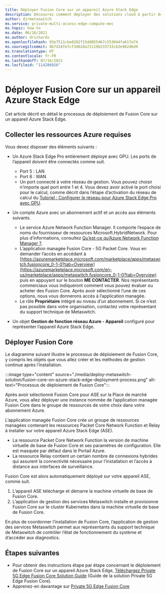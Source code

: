 ```yaml
---
title: Déployer Fusion Core sur un appareil Azure Stack Edge
description: Découvrez comment déployer des solutions cloud à partir de Microsoft Azure et Metaswitch Networks, qui peuvent aider à assurer la pérennité de votre réseau, à réduire vos coûts, ainsi qu’à créer de nouveaux modèles d’entreprise et flux de revenus.
author: djrmetaswitch
ms.service: private-multi-access-edge-compute-mec
ms.topic: how-to
ms.date: 06/16/2021
ms.author: drichards
ms.openlocfilehash: 93e7511cbe8202f15dd055467c253044fa617e74
ms.sourcegitcommit: 8b7d16fefcf3d024a72119b233733cb3e962d6d9
ms.translationtype: HT
ms.contentlocale: fr-FR
ms.lasthandoff: 07/16/2021
ms.locfileid: "114286926"
---
```

# <a name="deploy-fusion-core-on-an-azure-stack-edge-device"></a>Déployer Fusion Core sur un appareil Azure Stack Edge

Cet article décrit en détail le processus de déploiement de Fusion Core sur un appareil Azure Stack Edge.

## <a name="collect-required-azure-resources"></a>Collecter les ressources Azure requises

Vous devez disposer des éléments suivants :

- Un Azure Stack Edge Pro entièrement déployé avec GPU. Les ports de l’appareil doivent être connectés comme suit.

  - Port 5 : LAN
  - Port 6 : WAN
  - Un port connecté à votre réseau de gestion. Vous pouvez choisir n’importe quel port entre 1 et 4. Vous devez avoir activé le port choisi pour le calcul, comme décrit dans l’étape d’activation du réseau de calcul du [Tutoriel : Configurer le réseau pour Azure Stack Edge Pro avec GPU](../databox-online/azure-stack-edge-gpu-deploy-configure-network-compute-web-proxy.md).
- Un compte Azure avec un abonnement actif et un accès aux éléments suivants.

  - Le service Azure Network Function Manager. Il comporte l’espace de noms du fournisseur de ressources Microsoft.HybridNetwork. Pour plus d’informations, consultez [Qu’est-ce qu’Azure Network Function Manager ?](../network-function-manager/overview.md).
  - L’application managée Fusion Core - 5G Packet Core. Vous en demander l’accès en accédant à [https://azuremarketplace.microsoft.com/marketplace/apps/metaswitch.fusioncore_0-1-0?tab=Overview](https://azuremarketplace.microsoft.com/en-us/marketplace/apps/metaswitch.fusioncore_0-1-0?tab=Overview) puis en appuyant sur le bouton **ME CONTACTER**. Nos représentants commerciaux vous indiqueront comment vous pouvez évaluer ou acheter des Fusion Core. Après avoir sélectionné l’une de ces options, nous vous donnerons accès à l’application managée.
  - Le rôle **Propriétaire** intégré au niveau d’un abonnement. Si ce n’est pas possible dans votre organisation, contactez votre représentant du support technique de Metaswitch.
- Un objet **Gestion de fonction réseau Azure - Appareil** configuré pour représenter l’appareil Azure Stack Edge.

## <a name="deploy-fusion-core"></a>Déployer Fusion Core

Le diagramme suivant illustre le processus de déploiement de Fusion Core, y compris les objets que vous allez créer et les méthodes de gestion continue après l’installation.

:::image type="content" source="./media/deploy-metaswitch-solution/fusion-core-on-azure-stack-edge-deployment-process.png" alt-text="Processus de déploiement de Fusion Core":::  

Après avoir sélectionné Fusion Core pour ASE sur la Place de marché Azure, vous allez déployer une instance nommée de l’application managée Fusion Core dans le groupe de ressources de votre choix dans votre abonnement Azure.

L’application managée Fusion Core crée un groupe de ressources managées contenant les ressources Packet Core Network Function et Relay à installer sur votre appareil Azure Stack Edge (ASE).

- La ressource Packet Core Network Function la version de machine virtuelle de base de Fusion Core et ses paramètres de configuration. Elle est masquée par défaut dans le Portail Azure.
- La ressource Relay contient un certain nombre de connexions hybrides qui assurent la connectivité nécessaire pour l’installation et l’accès à distance aux interfaces de surveillance.

Fusion Core est alors automatiquement déployé sur votre appareil ASE, comme suit.

1. L’appareil ASE télécharge et démarre la machine virtuelle de base de Fusion Core.
1. L’application de gestion des services Metaswitch installe et provisionne Fusion Core sur le cluster Kubernetes dans la machine virtuelle de base de Fusion Core.

En plus de coordonner l’installation de Fusion Core, l’application de gestion des services Metaswitch permet aux représentants du support technique de Metaswitch de contrôler l’état de fonctionnement du système et d’accéder aux diagnostics.


## <a name="next-steps"></a>Étapes suivantes
- Pour obtenir des instructions étape par étape concernant le déploiement de Fusion Core sur un appareil Azure Stack Edge, [Téléchargez Private 5G Edge Fusion Core Solution Guide](https://go.microsoft.com/fwlink/?linkid=2165096) (Guide de la solution Private 5G Edge Fusion Core).
- Apprenez-en davantage sur [Private 5G Edge Fusion Core](metaswitch-fusion-core-overview.md)